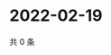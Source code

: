 # 2022-02-19

共 0 条

<!-- BEGIN WEIBO -->
<!-- 最后更新时间 Sat Feb 19 2022 21:15:27 GMT+0800 (China Standard Time) -->

<!-- END WEIBO -->
